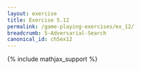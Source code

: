 ```yaml
---
layout: exercise
title: Exercise 5.12
permalink: /game-playing-exercises/ex_12/
breadcrumb: 5-Adversarial-Search
canonical_id: ch5ex12
---
```


{% include mathjax_support %}
